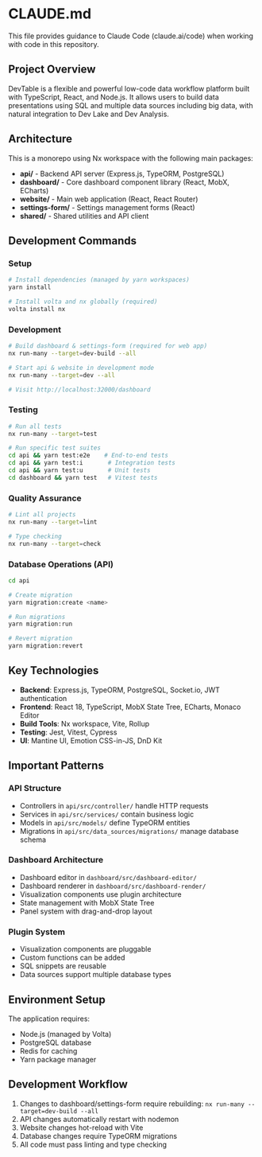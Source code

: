 # CLAUDE.md

This file provides guidance to Claude Code (claude.ai/code) when working with code in this repository.

## Project Overview

DevTable is a flexible and powerful low-code data workflow platform built with TypeScript, React, and Node.js. It allows users to build data presentations using SQL and multiple data sources including big data, with natural integration to Dev Lake and Dev Analysis.

## Architecture

This is a monorepo using Nx workspace with the following main packages:

- **api/** - Backend API server (Express.js, TypeORM, PostgreSQL)
- **dashboard/** - Core dashboard component library (React, MobX, ECharts)
- **website/** - Main web application (React, React Router)
- **settings-form/** - Settings management forms (React)
- **shared/** - Shared utilities and API client

## Development Commands

### Setup
```bash
# Install dependencies (managed by yarn workspaces)
yarn install

# Install volta and nx globally (required)
volta install nx
```

### Development
```bash
# Build dashboard & settings-form (required for web app)
nx run-many --target=dev-build --all

# Start api & website in development mode
nx run-many --target=dev --all

# Visit http://localhost:32000/dashboard
```

### Testing
```bash
# Run all tests
nx run-many --target=test

# Run specific test suites
cd api && yarn test:e2e    # End-to-end tests
cd api && yarn test:i       # Integration tests  
cd api && yarn test:u       # Unit tests
cd dashboard && yarn test   # Vitest tests
```

### Quality Assurance
```bash
# Lint all projects
nx run-many --target=lint

# Type checking
nx run-many --target=check
```

### Database Operations (API)
```bash
cd api

# Create migration
yarn migration:create <name>

# Run migrations
yarn migration:run

# Revert migration
yarn migration:revert
```

## Key Technologies

- **Backend**: Express.js, TypeORM, PostgreSQL, Socket.io, JWT authentication
- **Frontend**: React 18, TypeScript, MobX State Tree, ECharts, Monaco Editor
- **Build Tools**: Nx workspace, Vite, Rollup
- **Testing**: Jest, Vitest, Cypress
- **UI**: Mantine UI, Emotion CSS-in-JS, DnD Kit

## Important Patterns

### API Structure
- Controllers in `api/src/controller/` handle HTTP requests
- Services in `api/src/services/` contain business logic
- Models in `api/src/models/` define TypeORM entities
- Migrations in `api/src/data_sources/migrations/` manage database schema

### Dashboard Architecture
- Dashboard editor in `dashboard/src/dashboard-editor/`
- Dashboard renderer in `dashboard/src/dashboard-render/`
- Visualization components use plugin architecture
- State management with MobX State Tree
- Panel system with drag-and-drop layout

### Plugin System
- Visualization components are pluggable
- Custom functions can be added
- SQL snippets are reusable
- Data sources support multiple database types

## Environment Setup

The application requires:
- Node.js (managed by Volta)
- PostgreSQL database
- Redis for caching
- Yarn package manager

## Development Workflow

1. Changes to dashboard/settings-form require rebuilding: `nx run-many --target=dev-build --all`
2. API changes automatically restart with nodemon
3. Website changes hot-reload with Vite
4. Database changes require TypeORM migrations
5. All code must pass linting and type checking